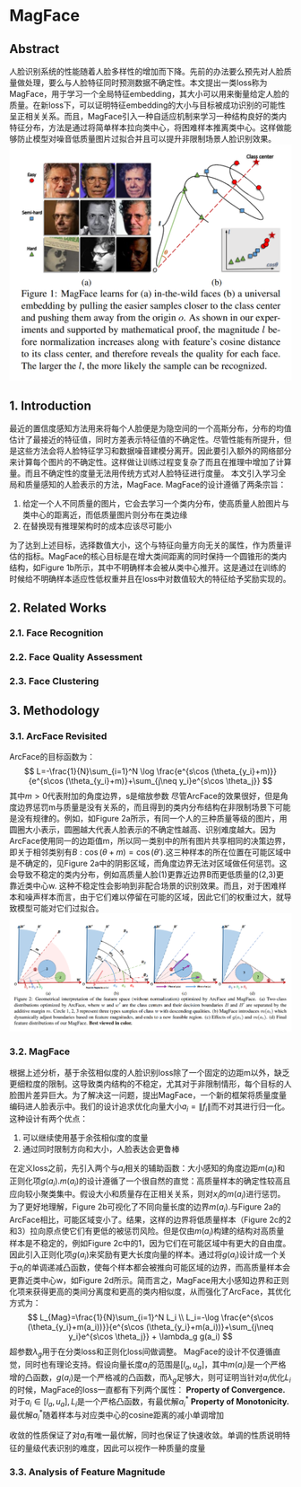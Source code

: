 # MagFace
## Abstract
人脸识别系统的性能随着人脸多样性的增加而下降。先前的办法要么预先对人脸质量做处理，要么与人脸特征同时预测数据不确定性。本文提出一类loss称为MagFace，用于学习一个全局特征embedding，其大小可以用来衡量给定人脸的质量。在新loss下，可以证明特征embedding的大小与目标被成功识别的可能性呈正相关关系。而且，MagFace引入一种自适应机制来学习一种结构良好的类内特征分布，方法是通过将简单样本拉向类中心，将困难样本推离类中心。这样做能够防止模型对噪音低质量图片过拟合并且可以提升非限制场景人脸识别效果。
![Figure 1](1.png 'Figure 1')

## 1. Introduction
最近的置信度感知方法用来将每个人脸便是为隐空间的一个高斯分布，分布的均值估计了最接近的特征值，同时方差表示特征值的不确定性。尽管性能有所提升，但是这些方法会将人脸特征学习和数据噪音建模分离开。因此要引入额外的网络部分来计算每个图片的不确定性。这样做让训练过程变复杂了而且在推理中增加了计算量。而且不确定性的度量无法用传统方式对人脸特征进行度量。
本文引入学习全局和质量感知的人脸表示的方法，MagFace. MagFace的设计遵循了两条宗旨：
1. 给定一个人不同质量的图片，它会去学习一个类内分布，使高质量人脸图片与类中心的距离近，而低质量图片则分布在类边缘
2. 在替换现有推理架构时的成本应该尽可能小

为了达到上述目标，选择数值大小，这个与特征向量方向无关的属性，作为质量评估的指标。MagFace的核心目标是在增大类间距离的同时保持一个圆锥形的类内结构，如Figure 1b所示，其中不明确样本会被从类中心推开。这是通过在训练的时候给不明确样本适应性低权重并且在loss中对数值较大的特征给予奖励实现的。

## 2. Related Works
### 2.1. Face Recognition
### 2.2. Face Quality Assessment
### 2.3. Face Clustering

## 3. Methodology
### 3.1. ArcFace Revisited
ArcFace的目标函数为：
$$
L=-\frac{1}{N}\sum_{i=1}^N \log \frac{e^{s\cos (\theta_{y_i}+m)}}{e^{s\cos (\theta_{y_i}+m)}+\sum_{j\neq y_i}e^{s\cos \theta_j}}
$$
其中$m>0$代表附加的角度边界，s是缩放参数
尽管ArcFace的效果很好，但是角度边界惩罚m与质量是没有关系的，而且得到的类内分布结构在非限制场景下可能是没有规律的。例如，如Figure 2a所示，有同一个人的三种质量等级的图片，用圆圈大小表示，圆圈越大代表人脸表示的不确定性越高、识别难度越大。因为ArcFace使用同一的边距值m，所以同一类别中的所有图片共享相同的决策边界，即关于相邻类别有$B:\cos(\theta +m)=\cos(\theta')$.这三种样本的所在位置在可能区域中是不确定的，见Figure 2a中的阴影区域，而角度边界无法对区域做任何惩罚。这会导致不稳定的类内分布，例如高质量人脸(1)更靠近边界B而更低质量的(2,3)更靠近类中心w. 这种不稳定性会影响到非配合场景的识别效果。而且，对于困难样本和噪声样本而言，由于它们难以停留在可能的区域，因此它们的权重过大，就导致模型可能对它们过拟合。
![Figure 2](2.png 'Figure 2d')
### 3.2. MagFace
根据上述分析，基于余弦相似度的人脸识别loss除了一个固定的边距m以外，缺乏更细粒度的限制。这导致类内结构的不稳定，尤其对于非限制情形，每个目标的人脸图片差异巨大。为了解决这一问题，提出MagFace，一个新的框架将质量度量编码进人脸表示中。我们的设计追求优化向量大小$a_i=\lVert f_i \rVert$而不对其进行归一化。这种设计有两个优点：
1. 可以继续使用基于余弦相似度的度量
2. 通过同时限制方向和大小，人脸表达会更鲁棒

在定义loss之前，先引入两个与$a_i$相关的辅助函数：大小感知的角度边距$m(a_i)$和正则化项$g(a_i)$.$m(a_i)$的设计遵循了一个很自然的直觉：高质量样本的确定性较高且应向较小聚类集中。假设大小和质量存在正相关关系，则对$x_i$的$m(a_i)$进行惩罚。为了更好地理解，Figure 2b可视化了不同向量长度的边界$m(a_i)$.与Figure 2a的ArcFace相比，可能区域变小了。结果，这样的边界将低质量样本（Figure 2c的2和3）拉向原点使它们有更低的被惩罚风险。但是仅由$m(a_i)$构建的结构对高质量样本是不稳定的，例如Figure 2c中的1，因为它们在可能区域中有更大的自由度。因此引入正则化项$g(a_i)$来奖励有更大长度向量的样本。通过将$g(a_i)$设计成一个关于$a_i$的单调递减凸函数，使每个样本都会被推向可能区域的边界，而高质量样本会更靠近类中心w，如Figure 2d所示。简而言之，MagFace用大小感知边界和正则化项来获得更高的类间分离度和更高的类内相似度，从而强化了ArcFace，其优化方式为：
$$
L_{Mag}=\frac{1}{N}\sum_{i=1}^N L_i \\
L_i=-\log \frac{e^{s\cos (\theta_{y_i}+m(a_i))}}{e^{s\cos (\theta_{y_i}+m(a_i))}+\sum_{j\neq y_i}e^{s\cos \theta_j}} + \lambda_g g(a_i)
$$
超参数$\lambda_g$用于在分类loss和正则化loss间做调整。
MagFace的设计不仅遵循直觉，同时也有理论支持。假设向量长度$a_i$的范围是$[l_a,u_a]$，其中$m(a_i)$是一个严格增的凸函数，$g(a_i)$是一个严格减的凸函数，而$\lambda_g$足够大，则可证明当针对$a_i$优化$L_i$的时候，MagFace的loss一直都有下列两个属性：
**Property of Convergence.** 对于$a_i\in[l_a,u_a],L_i$是一个严格凸函数，有最优解$a_i^*$
**Property of Monotonicity.** 最优解$a_i^*$随着样本与对应类中心的cosine距离的减小单调增加

收敛的性质保证了对$a_i$有唯一最优解，同时也保证了快速收敛。单调的性质说明特征的量级代表识别的难度，因此可以视作一种质量的度量

### 3.3. Analysis of Feature Magnitude
